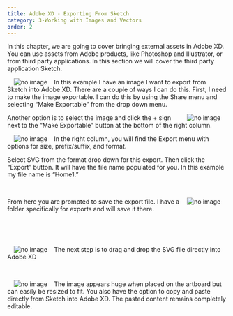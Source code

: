 ```yaml
---
title: Adobe XD - Exporting From Sketch
category: 3-Working with Images and Vectors
order: 2
---
```


In this chapter, we are going to cover bringing external assets in Adobe XD. You can use assets from Adobe products, like Photoshop and Illustrator, or from third party applications. In this section we will cover the third party application Sketch.  


<img style="padding: 0px 15px; float: left" src="https://iwilfried.github.io/Adobe-XD-eBook/images/XD-Export-Sketch-01.png" alt="no image"/>In this example I have an image I want to export from Sketch into Adobe XD.
There are a couple of ways I can do this. First, I need to make the image exportable. I can do this by using the Share menu and selecting
“Make Exportable” from the drop down menu.  




<img style="padding: 0px 15px; float: right" src="https://iwilfried.github.io/Adobe-XD-eBook/images/XD-Export-Sketch-02.png" alt="no image"/>Another option is to select the image and click the + sign next to the “Make Exportable” button at the bottom of the right column.


<img style="padding: 0px 15px; float: left" src="https://iwilfried.github.io/Adobe-XD-eBook/images/XD-Export-Sketch-03.png" alt="no image"/>In the right column, you will find the Export menu with options for size, prefix/suffix, and format.

Select SVG from the format drop down for this export.
Then click the “Export” button. It will have the file name populated for you. In this example my file name is “Home1.”  

&nbsp;   


<img style="padding: 0px 15px; float: right" src="https://iwilfried.github.io/Adobe-XD-eBook/images/XD-Export-Sketch-04.png" alt="no image"/>From here you are prompted to save the export file.
I have a folder specifically for exports and will save it there.

&nbsp;   

&nbsp;   
  

<img style="padding: 0px 15px; float: left" src="https://iwilfried.github.io/Adobe-XD-eBook/images/XD-Export-Sketch-05.png" alt="no image"/>  

The next step is to drag and drop the SVG file directly into Adobe XD 

&nbsp;   

<img style="padding: 0px 15px; float: left" src="https://iwilfried.github.io/Adobe-XD-eBook/images/XD-Export-Sketch-06.png" alt="no image"/>The image appears huge when placed on the artboard but can easily be resized to fit.
You also have the option to copy and paste directly from Sketch into Adobe XD. The pasted content remains completely editable.



&nbsp;   

&nbsp;   